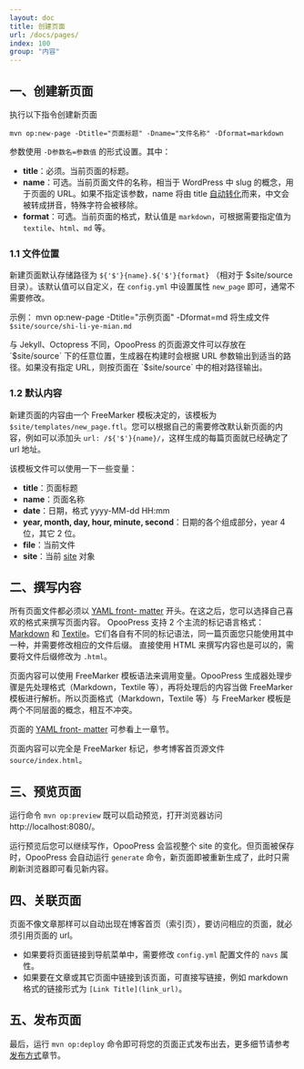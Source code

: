 ```yaml
---
layout: doc
title: 创建页面
url: /docs/pages/
index: 100
group: "内容"
---
```

## 一、创建新页面

执行以下指令创建新页面
```
mvn op:new-page -Dtitle="页面标题" -Dname="文件名称" -Dformat=markdown
```

参数使用 `-D参数名=参数值` 的形式设置。其中：
- **title**：必须。当前页面的标题。
- **name**：可选。当前页面文件的名称，相当于 WordPress 中 slug 的概念，用于页面的 URL。如果不指定该参数，name 将由 title [自动转化](https://github.com/opoo/opoopress/blob/master/core/src/main/java/org/opoo/press/SlugHelper.java)而来，中文会被转成拼音，特殊字符会被移除。
- **format**：可选。当前页面的格式，默认值是 `markdown`，可根据需要指定值为 `textile`、`html`、`md` 等。

### 1.1 文件位置
新建页面默认存储路径为 `${'$'}{name}.${'$'}{format}` （相对于 $site/source 目录）。该默认值可以自定义，在 `config.yml` 中设置属性 `new_page` 即可，通常不需要修改。

示例：
	mvn op:new-page -Dtitle="示例页面" -Dformat=md
将生成文件 `$site/source/shi-li-ye-mian.md`

<div class='note'>
  <p>与 Jekyll、Octopress 不同，OpooPress 的页面源文件可以存放在 `$site/source` 下的任意位置，生成器在构建时会根据 URL 参数输出到适当的路径。如果没有指定 URL，则按页面在 `$site/source` 中的相对路径输出。</p>
</div>
 

### 1.2 默认内容
新建页面的内容由一个 FreeMarker 模板决定的，该模板为 `$site/templates/new_page.ftl`。您可以根据自己的需要修改默认新页面的内容，例如可以添加头 `url: /${'$'}{name}/`，这样生成的每篇页面就已经确定了 url 地址。

该模板文件可以使用一下一些变量：
* **title**：页面标题
* **name**：页面名称
* **date**：日期，格式 yyyy-MM-dd HH:mm
* **year, month, day, hour, minute, second**：日期的各个组成部分，year 4 位，其它 2 位。
* **file**：当前文件
* **site**：当前 [site](https://github.com/opoo/opoopress/blob/master/core/src/main/java/org/opoo/press/Site.java) 对象


## 二、撰写内容

所有页面文件都必须以 [YAML front- matter](../frontmatter) 开头。在这之后，您可以选择自己喜欢的格式来撰写页面内容。
OpooPress 支持 2 个主流的标记语言格式：[Markdown](http://daringfireball.net/projects/markdown/) 和
[Textile](http://textile.sitemonks.com/)。它们各自有不同的标记语法，同一篇页面您只能使用其中一种，并需要修改相应的文件后缀。
直接使用 HTML 来撰写内容也是可以的，需要将文件后缀修改为 `.html`。

页面内容可以使用 FreeMarker 模板语法来调用变量。OpooPress 生成器处理步骤是先处理格式（Markdown，Textile 等），再将处理后的内容当做 FreeMarker 模板进行解析。所以页面格式（Markdown，Textile 等）与 FreeMarker 模板是两个不同层面的概念，相互不冲突。


页面的 [YAML front- matter](../frontmatter) 可参看上一章节。

页面内容可以完全是 FreeMarker 标记，参考博客首页源文件 `source/index.html`。


## 三、预览页面

运行命令 `mvn op:preview` 既可以启动预览，打开浏览器访问 http://localhost:8080/。

运行预览后您可以继续写作，OpooPress 会监视整个 site 的变化。但页面被保存时，OpooPress 会自动运行 `generate` 命令，新页面即被重新生成了，此时只需刷新浏览器即可看见新内容。

## 四、关联页面

页面不像文章那样可以自动出现在博客首页（索引页），要访问相应的页面，就必须引用页面的 url。
- 如果要将页面链接到导航菜单中，需要修改 `config.yml` 配置文件的 `navs` 属性。
- 如果要在文章或其它页面中链接到该页面，可直接写链接，例如 markdown 格式的链接形式为 `[Link Title](link_url)`。

## 五、发布页面

最后，运行 `mvn op:deploy` 命令即可将您的页面正式发布出去，更多细节请参考[发布方式](../deployment-methods/)章节。
